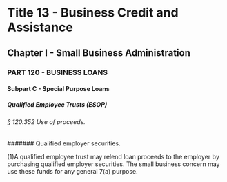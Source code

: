 
# Title 13 - Business Credit and Assistance
## Chapter I - Small Business Administration
### PART 120 - BUSINESS LOANS
#### Subpart C - Special Purpose Loans
##### Qualified Employee Trusts (ESOP)
###### § 120.352 Use of proceeds.
####### Qualified employer securities.

(1)A qualified employee trust may relend loan proceeds to the employer by purchasing qualified employer securities. The small business concern may use these funds for any general 7(a) purpose.
